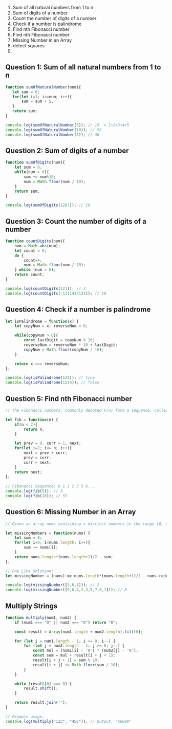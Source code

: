 1) Sum of all natural numbers from 1 to n
2)  Sum of digits of a number
3)  Count the number of digits of a number
4)  Check if a number is palindrome
5)  Find nth Fibonacci number
6)  Find nth Fibonacci number
7)  Missing Number in an Array
8)  detect squares
9)  
## Question 1: Sum of all natural numbers from 1 to n
 ```javascript
function sumOfNaturalNumber(num){
    let sum = 0;
    for(let i=1; i<=num; i++){
        sum = sum + i;
    }
    return sum;
}

console.log(sumOfNaturalNumber(5)); // 15  = 1+2+3+4+5
console.log(sumOfNaturalNumber(10)); // 55
console.log(sumOfNaturalNumber(8)); // 36
```

## Question 2: Sum of digits of a number
```javascript
function sumOfDigits(num){
    let sum = 0;
    while(num > 0){
        sum += num%10;
        num = Math.floor(num / 10);
    }
    return sum;
}

console.log(sumOfDigits(1287)); // 18
```
## Question 3: Count the number of digits of a number
```javascript
function countDigits(num){
    num = Math.abs(num);
    let count = 0;
    do {
        count++;
        num = Math.floor(num / 10);
    } while (num > 0);
    return count;
}

console.log(countDigits(121)); // 3
console.log(countDigits(-1211413131)); // 10
```

##  Question 4: Check if a number is palindrome
```javascript
let isPalindrome = function(x) {
    let copyNum = x, reverseNum = 0;

    while(copyNum > 0){
        const lastDigit = copyNum % 10;
        reverseNum = reverseNum * 10 + lastDigit;
        copyNum = Math.floor(copyNum / 10);
    }

    return x === reverseNum;
};

console.log(isPalindrome(121)); // true
console.log(isPalindrome(1234)); // false
```
## Question 5: Find nth Fibonacci number
```javascript
// The Fibonacci numbers, commonly denoted F(n) form a sequence, called the Fibonacci sequence, such that each number is the sum of the two preceding ones, starting from 0 and 1.

let fib = function(n) {
    if(n < 2){
        return n;
    }

    let prev = 0, curr = 1, next;
    for(let i=2; i<= n; i++){
        next = prev + curr;
        prev = curr;
        curr = next;
    }
    return next;
};
  
// Fibonacci Sequence: 0 1 1 2 3 5 8...
console.log(fib(5)); // 5
console.log(fib(10)); // 55
```
## Question 6: Missing Number in an Array
```javascript
// Given an array nums containing n distinct numbers in the range [0, n], return the only number in the range that is missing from the array.

let missingNumbers = function(nums) {
    let sum = 0;
    for(let i=0; i<nums.length; i++){
        sum += nums[i];
    }
    return nums.length*(nums.length+1)/2 - sum;
};

// One Line Solution: 
let missingNumber = (nums) => nums.length*(nums.length+1)/2 - nums.reduce((acc, num) => num + acc);

console.log(missingNumber([3,0,1])); // 2
console.log(missingNumber([9,6,4,2,3,5,7,0,1])); // 8
```
## Multiply Strings

```javascript
function multiply(num1, num2) {
    if (num1 === "0" || num2 === "0") return "0";

    const result = Array(num1.length + num2.length).fill(0);

    for (let i = num1.length - 1; i >= 0; i--) {
        for (let j = num2.length - 1; j >= 0; j--) {
            const mul = (num1[i] - '0') * (num2[j] - '0');
            const sum = mul + result[i + j + 1];
            result[i + j + 1] = sum % 10;
            result[i + j] += Math.floor(sum / 10);
        }
    }

    while (result[0] === 0) {
        result.shift();
    }

    return result.join('');
}

// Example usage:
console.log(multiply("123", "456")); // Output: "56088"
```
